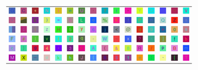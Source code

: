 <table>
<tr>
<td><img src="47.gif"></td>
<td><img src="43.gif"></td>
<td><img src="2B.gif"></td>
<td><img src="4E.gif"></td>
<td><img src="69.gif"></td>
<td><img src="77.gif"></td>
<td><img src="55.gif"></td>
<td><img src="2C.gif"></td>
<td><img src="37.gif"></td>
<td><img src="74.gif"></td>
<td><img src="2A.gif"></td>
<td><img src="59.gif"></td>
<td><img src="4F.gif"></td>
<td><img src="gr1.gif"></td>
<td><img src="22.gif"></td>
<td><img src="56.gif"></td>
</tr>
<tr>
<td><img src="2E.gif"></td>
<td><img src="gr2.gif"></td>
<td><img src="45.gif"></td>
<td><img src="29.gif"></td>
<td><img src="3D.gif"></td>
<td><img src="44.gif"></td>
<td><img src="4C.gif"></td>
<td><img src="6F.gif"></td>
<td><img src="25.gif"></td>
<td><img src="4B.gif"></td>
<td><img src="21.gif"></td>
<td><img src="50.gif"></td>
<td><img src="6E.gif"></td>
<td><img src="51.gif"></td>
<td><img src="5A.gif"></td>
<td><img src="61.gif"></td>
</tr>
<tr>
<td><img src="gr3.gif"></td>
<td><img src="3B.gif"></td>
<td><img src="7C.gif"></td>
<td><img src="7A.gif"></td>
<td><img src="48.gif"></td>
<td><img src="35.gif"></td>
<td><img src="79.gif"></td>
<td><img src="36.gif"></td>
<td><img src="6A.gif"></td>
<td><img src="3C.gif"></td>
<td><img src="40.gif"></td>
<td><img src="64.gif"></td>
<td><img src="39.gif"></td>
<td><img src="3E.gif"></td>
<td><img src="30.gif"></td>
<td><img src="73.gif"></td>
</tr>
<tr>
<td><img src="46.gif"></td>
<td><img src="23.gif"></td>
<td><img src="6C.gif"></td>
<td><img src="76.gif"></td>
<td><img src="49.gif"></td>
<td><img src="32.gif"></td>
<td><img src="71.gif"></td>
<td><img src="2D.gif"></td>
<td><img src="57.gif"></td>
<td><img src="7E.gif"></td>
<td><img src="78.gif"></td>
<td><img src="3F.gif"></td>
<td><img src="5E.gif"></td>
<td><img src="5D.gif"></td>
<td><img src="66.gif"></td>
<td><img src="62.gif"></td>
</tr>
<tr>
<td><img src="63.gif"></td>
<td><img src="7D.gif"></td>
<td><img src="67.gif"></td>
<td><img src="34.gif"></td>
<td><img src="27.gif"></td>
<td><img src="33.gif"></td>
<td><img src="72.gif"></td>
<td><img src="41.gif"></td>
<td><img src="28.gif"></td>
<td><img src="26.gif"></td>
<td><img src="38.gif"></td>
<td><img src="52.gif"></td>
<td><img src="2F.gif"></td>
<td><img src="70.gif"></td>
<td><img src="42.gif"></td>
<td><img src="6D.gif"></td>
</tr>
<tr>
<td><img src="4D.gif"></td>
<td><img src="58.gif"></td>
<td><img src="5F.gif"></td>
<td><img src="75.gif"></td>
<td><img src="6B.gif"></td>
<td><img src="68.gif"></td>
<td><img src="4A.gif"></td>
<td><img src="7B.gif"></td>
<td><img src="53.gif"></td>
<td><img src="24.gif"></td>
<td><img src="31.gif"></td>
<td><img src="65.gif"></td>
<td><img src="3A.gif"></td>
<td><img src="60.gif"></td>
<td><img src="5B.gif"></td>
<td><img src="54.gif"></td>
</tr>
</table>
